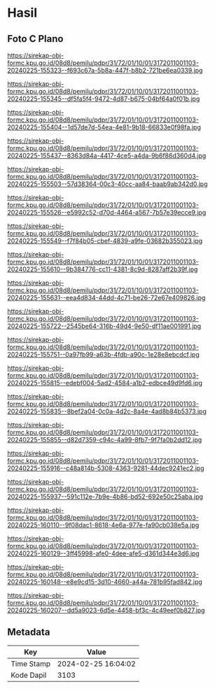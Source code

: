 # Hasil

## Foto C Plano

https://sirekap-obj-formc.kpu.go.id/08d8/pemilu/pdpr/31/72/01/10/01/3172011001103-20240225-155323--f693c67a-5b8a-447f-b8b2-721be6ea0339.jpg

https://sirekap-obj-formc.kpu.go.id/08d8/pemilu/pdpr/31/72/01/10/01/3172011001103-20240225-155345--df5fa5f4-9472-4d87-b675-04bf64a0f01b.jpg

https://sirekap-obj-formc.kpu.go.id/08d8/pemilu/pdpr/31/72/01/10/01/3172011001103-20240225-155404--1d57de7d-54ea-4e81-9b18-66833e0f98fa.jpg

https://sirekap-obj-formc.kpu.go.id/08d8/pemilu/pdpr/31/72/01/10/01/3172011001103-20240225-155437--8363d84a-4417-4ce5-a4da-9b6f86d360d4.jpg

https://sirekap-obj-formc.kpu.go.id/08d8/pemilu/pdpr/31/72/01/10/01/3172011001103-20240225-155503--57d38364-00c3-40cc-aa84-baab9ab342d0.jpg

https://sirekap-obj-formc.kpu.go.id/08d8/pemilu/pdpr/31/72/01/10/01/3172011001103-20240225-155526--e5992c52-d70d-4464-a567-7b57e39ecce9.jpg

https://sirekap-obj-formc.kpu.go.id/08d8/pemilu/pdpr/31/72/01/10/01/3172011001103-20240225-155549--f7f84b05-cbef-4839-a9fe-03682b355023.jpg

https://sirekap-obj-formc.kpu.go.id/08d8/pemilu/pdpr/31/72/01/10/01/3172011001103-20240225-155610--9b384776-cc11-4381-8c9d-8287aff2b39f.jpg

https://sirekap-obj-formc.kpu.go.id/08d8/pemilu/pdpr/31/72/01/10/01/3172011001103-20240225-155631--eea4d834-44dd-4c71-be26-72e67e409826.jpg

https://sirekap-obj-formc.kpu.go.id/08d8/pemilu/pdpr/31/72/01/10/01/3172011001103-20240225-155722--2545be64-316b-49d4-9e50-df11ae001991.jpg

https://sirekap-obj-formc.kpu.go.id/08d8/pemilu/pdpr/31/72/01/10/01/3172011001103-20240225-155751--0a97fb99-a63b-4fdb-a90c-1e28e8ebcdcf.jpg

https://sirekap-obj-formc.kpu.go.id/08d8/pemilu/pdpr/31/72/01/10/01/3172011001103-20240225-155815--edebf004-5ad2-4584-a1b2-edbce49d9fd6.jpg

https://sirekap-obj-formc.kpu.go.id/08d8/pemilu/pdpr/31/72/01/10/01/3172011001103-20240225-155835--8bef2a04-0c0a-4d2c-8a4e-4ad8b84b5373.jpg

https://sirekap-obj-formc.kpu.go.id/08d8/pemilu/pdpr/31/72/01/10/01/3172011001103-20240225-155855--d82d7359-c94c-4a99-8fb7-9f7fa0b2dd12.jpg

https://sirekap-obj-formc.kpu.go.id/08d8/pemilu/pdpr/31/72/01/10/01/3172011001103-20240225-155916--c48a814b-5308-4363-9281-44dec9241ec2.jpg

https://sirekap-obj-formc.kpu.go.id/08d8/pemilu/pdpr/31/72/01/10/01/3172011001103-20240225-155937--591c112e-7b9e-4b86-bd52-692e50c25aba.jpg

https://sirekap-obj-formc.kpu.go.id/08d8/pemilu/pdpr/31/72/01/10/01/3172011001103-20240225-160110--9f08dac1-8618-4e6a-977e-fa90cb038e5a.jpg

https://sirekap-obj-formc.kpu.go.id/08d8/pemilu/pdpr/31/72/01/10/01/3172011001103-20240225-160129--3ff45998-afe0-4dee-afe5-d361d344e3d6.jpg

https://sirekap-obj-formc.kpu.go.id/08d8/pemilu/pdpr/31/72/01/10/01/3172011001103-20240225-160148--e8e9cd15-3d10-4660-a44a-781b95fad842.jpg

https://sirekap-obj-formc.kpu.go.id/08d8/pemilu/pdpr/31/72/01/10/01/3172011001103-20240225-160207--dd5a9023-6d5e-4458-bf3c-4c49eef0b827.jpg


## Metadata

| Key        | Value               |
| ---------- | ------------------- |
| Time Stamp | 2024-02-25 16:04:02 |
| Kode Dapil | 3103                |



